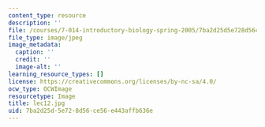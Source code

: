 ```yaml
---
content_type: resource
description: ''
file: /courses/7-014-introductory-biology-spring-2005/7ba2d25d5e728d56ce56e443affb636e_lec12.jpg
file_type: image/jpeg
image_metadata:
  caption: ''
  credit: ''
  image-alt: ''
learning_resource_types: []
license: https://creativecommons.org/licenses/by-nc-sa/4.0/
ocw_type: OCWImage
resourcetype: Image
title: lec12.jpg
uid: 7ba2d25d-5e72-8d56-ce56-e443affb636e
---
```

